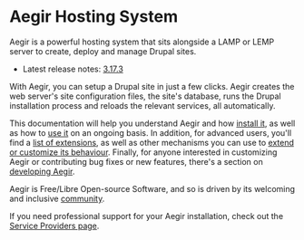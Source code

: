 Aegir Hosting System
====================

Aegir is a powerful hosting system that sits alongside a LAMP or LEMP server to create, deploy and manage Drupal sites.

* Latest release notes: [3.17.3](/release-notes/3.17/)

With Aegir, you can setup a Drupal site in just a few clicks. Aegir creates the web server's site configuration files, the site's database, runs the Drupal installation process and reloads the relevant services, all automatically.

This documentation will help you understand Aegir and how [install it](/install/), as well as how to [use it](/usage/) on an ongoing basis. In addition, for advanced users, you'll find a [list of extensions](extend/contrib.md), as well as other mechanisms you can use to [extend or customize its behaviour](extend.md). Finally, for anyone interested in customizing Aegir or contributing bug fixes or new features, there's a section on [developing Aegir](develop.md).

Aegir is Free/Libre Open-source Software, and so is driven by its welcoming and inclusive [community](community.md).

If you need professional support for your Aegir installation, check out the [Service Providers page](/community/services/).
